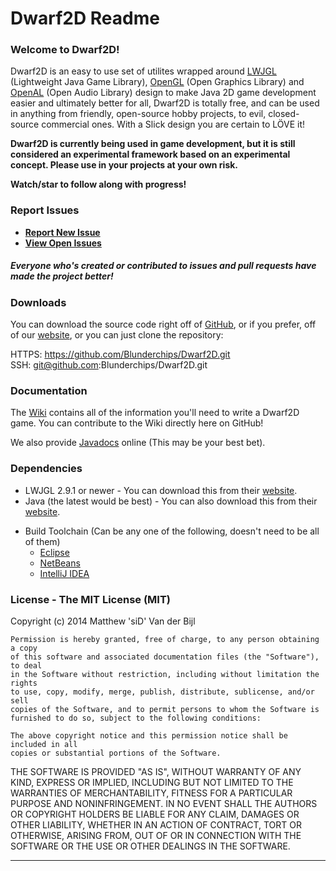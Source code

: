 # Dwarf2D Readme

### Welcome to Dwarf2D!
  Dwarf2D is an easy to use set of utilites wrapped around <a href='http://lwjgl.org/' title='lwjgl.org'>LWJGL</a> (Lightweight Java Game Library), <a href='http://www.opengl.org/' title='openGL.org'>OpenGL</a> (Open Graphics Library) and <a href='http://OpenAl.org/' title='openAl.org'>OpenAL</a> (Open Audio Library) design
  to make Java 2D game development easier and ultimately better for all, 
  Dwarf2D is totally free, 
  and can be used in anything from friendly, open-source hobby projects, to evil, closed-source commercial ones. 
  With a Slick design you are certain to LÖVE it!

   **Dwarf2D is currently being used in game development, but it is still considered an experimental framework based on an 	   experimental concept. Please use in your projects at your own risk.**

**Watch/star to follow along with progress!**

### Report Issues

- **[Report New Issue](https://github.com/Blunderchips/Dwarf2D/issues/new)**
- **[View Open Issues](https://github.com/Blunderchips/Dwarf2D/issues)**

##### Everyone who's created or contributed to issues and pull requests have made the project better!

### Downloads
You can download the source code right off of <a href='https://github.com/Blunderchips/Dwarf2D/archive/master.zip' 		  title='download'>GitHub</a>, or if you prefer, off of our <a href='http://95.85.60.226/downloads.php' 			  title='Download!'>website</a>, or you can just clone the repository:

HTTPS: https://github.com/Blunderchips/Dwarf2D.git <br/>
SSH: git@github.com:Blunderchips/Dwarf2D.git <br/>


### Documentation
  The [Wiki](https://github.com/Blunderchips/Dwarf2D/wiki "wiki") contains all of the information you'll need to write a 
  Dwarf2D game. You can contribute to the Wiki directly here on GitHub!

  We also provide [Javadocs](http://95.85.60.226/javadoc/ "javadoc") online (This may be your best bet).

### Dependencies
* LWJGL 2.9.1 or newer - You can download this from their <a href='http://lwjgl.org/download.php' title='lwjgl.org'>website</a>.
* Java (the latest would be best) - You can also download this from their <a href='https://www.java.com/en/download/' title='java.com/en/download/'>website</a>.
- Build Toolchain (Can be any one of the following, doesn't need to be all of them)
	- [Eclipse](http://eclipse.org/ "eclipse.org")
	- [NetBeans](https://netbeans.org/ "netbeans.org")
	- [IntelliJ IDEA](http://www.jetbrains.com/idea/ "jetbrains.com/idea/")


### License - The MIT License (MIT)
Copyright (c) 2014 Matthew 'siD' Van der Bijl

	Permission is hereby granted, free of charge, to any person obtaining a copy
	of this software and associated documentation files (the "Software"), to deal
	in the Software without restriction, including without limitation the rights
	to use, copy, modify, merge, publish, distribute, sublicense, and/or sell
	copies of the Software, and to permit persons to whom the Software is
	furnished to do so, subject to the following conditions:

	The above copyright notice and this permission notice shall be included in all
	copies or substantial portions of the Software.

THE SOFTWARE IS PROVIDED "AS IS", WITHOUT WARRANTY OF ANY KIND, EXPRESS OR
IMPLIED, INCLUDING BUT NOT LIMITED TO THE WARRANTIES OF MERCHANTABILITY,
FITNESS FOR A PARTICULAR PURPOSE AND NONINFRINGEMENT. IN NO EVENT SHALL THE
AUTHORS OR COPYRIGHT HOLDERS BE LIABLE FOR ANY CLAIM, DAMAGES OR OTHER
LIABILITY, WHETHER IN AN ACTION OF CONTRACT, TORT OR OTHERWISE, ARISING FROM,
OUT OF OR IN CONNECTION WITH THE SOFTWARE OR THE USE OR OTHER DEALINGS IN THE
SOFTWARE.

***
